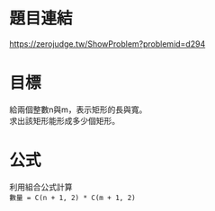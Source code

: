 # 題目連結
https://zerojudge.tw/ShowProblem?problemid=d294

# 目標
給兩個整數n與m，表示矩形的長與寬。  
求出該矩形能形成多少個矩形。  

# 公式
利用組合公式計算  
`數量 = C(n + 1, 2) * C(m + 1, 2)`
